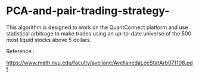 # PCA-and-pair-trading-strategy-

This algorithm is designed to work on the QuantConnect platform and use statistical arbitrage to make trades using an up-to-date universe of the 500 most liquid stocks above 5 dollars.

Reference :

https://www.math.nyu.edu/faculty/avellane/AvellanedaLeeStatArb071108.pdf
 
